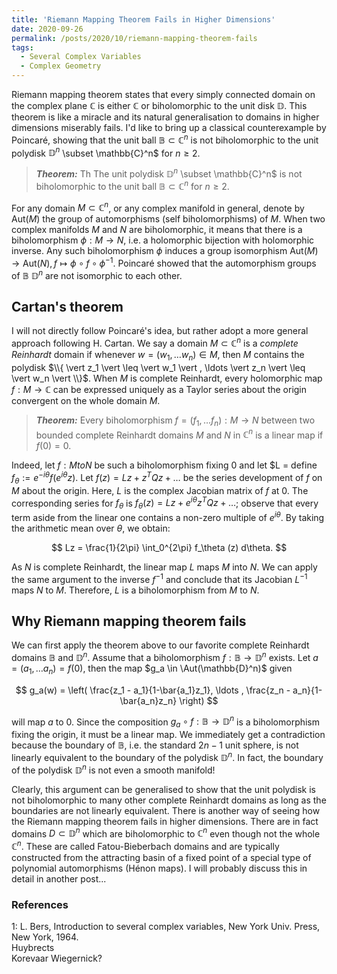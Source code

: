 ```yaml
---
title: 'Riemann Mapping Theorem Fails in Higher Dimensions'
date: 2020-09-26
permalink: /posts/2020/10/riemann-mapping-theorem-fails
tags:
  - Several Complex Variables
  - Complex Geometry
---
```


Riemann mapping theorem states that every simply connected domain on the complex plane $\mathbb{C}$ is either $\mathbb{C}$ or biholomorphic to the unit disk $\mathbb{D}$. This theorem is like a miracle and its natural generalisation to domains in higher dimensions miserably fails. I'd like to bring up a classical counterexample by Poincaré, showing that the unit ball $\mathbb{B} \subset \mathbb{C}^n$ is not biholomorphic to the unit polydisk $\mathbb{D}^n$ \subset \mathbb{C}^n$ for $n \geq 2$.

> **_Theorem:_** Th The unit polydisk $\mathbb{D}^n$ \subset \mathbb{C}^n$ is not biholomorphic to the unit ball $\mathbb{B} \subset \mathbb{C}^n$ for $n \geq 2$.

For any domain $M \subset \mathbb{C}^n$, or any complex manifold in general, denote by $\text{Aut}(M)$ the group of automorphisms (self biholomorphisms) of $M$. When two complex manifolds $M$ and $N$ are biholomorphic, it means that there is a biholomorphism $\phi: M \to N$, i.e. a holomorphic bijection with holomorphic inverse. Any such biholomorphism $\phi$ induces a group isomorphism
$\text{Aut}(M) \to \text{Aut}(N), f \mapsto \phi \circ f \circ \phi^{-1}$. Poincaré showed that the automorphism groups of $\mathbb{B}$ $\mathbb{D}^n$ are not isomorphic to each other.

## Cartan's theorem

I will not directly follow Poincaré's idea, but rather adopt a more general approach following H. Cartan. We say a domain $M \subset \mathbb{C}^n$ is a *complete Reinhardt* domain if whenever $w = (w_1,\ldots w_n) \in M$, then $M$ contains the polydisk $\\{ \vert z_1 \vert  \leq  \vert w_1 \vert , \ldots  \vert z_n \vert \leq  \vert w_n \vert \\}$. When $M$ is complete Reinhardt, every holomorphic map $f:M \to \mathbb{C}$ can be expressed uniquely as a Taylor series about the origin convergent on the whole domain $M$.

> **_Theorem:_** Every biholomorphism $f = (f_1,\ldots f_n): M \to N$ between two bounded complete Reinhardt domains $M$ and $N$ in $\mathbb{C}^n$ is a linear map if $f(0)=0$.

Indeed, let $f: M to N$ be such a biholomorphism fixing $0$ and let $L =  define $f_\theta := e^{-i\theta} f(e^{i\theta} z)$. Let $f(z) = Lz + z^{T} Q z + \ldots$ be the series development of $f$ on $M$ about the origin. Here, $L$ is the complex Jacobian matrix of $f$ at $0$. The corresponding series for $f_\theta$ is $f_\theta(z) = Lz + e^{i\theta}z^T Q z + \ldots$; observe that every term aside from the linear one contains a non-zero multiple of $e^{i\theta}$. By taking the arithmetic mean over $\theta$, we obtain:

$$
Lz = \frac{1}{2\pi} \int_0^{2\pi} f_\theta (z) d\theta.
$$

As $N$ is complete Reinhardt, the linear map $L$ maps $M$ into $N$. We can apply the same argument to the inverse $f^{-1}$ and conclude that its Jacobian $L^{-1}$ maps $N$ to $M$. Therefore, $L$ is a biholomorphism from $M$ to $N$.

## Why Riemann mapping theorem fails

We can first apply the theorem above to our favorite complete Reinhardt domains $\mathbb{B}$ and $\mathbb{D}^n$. Assume that a biholomorphism $f: \mathbb{B} \to \mathbb{D}^n$ exists. Let $a = (a_1,\ldots a_n) = f(0)$, then the map $g_a \in \Aut(\mathbb{D}^n)$ given

$$
g_a(w) = \left( \frac{z_1 - a_1}{1-\bar{a_1}z_1}, \ldots , \frac{z_n - a_n}{1-\bar{a_n}z_n} \right)
$$

will map $a$ to $0$. Since the composition $g_a \circ f : \mathbb{B} \to \mathbb{D}^n$ is a biholomorphism fixing the origin, it must be a linear map. We immediately get a contradiction because the boundary of $\mathbb{B}$, i.e. the standard $2n-1$ unit sphere, is not linearly equivalent to the boundary of the polydisk $\mathbb{D}^n$. In fact, the boundary of the polydisk $\mathbb{D}^n$ is not even a smooth manifold!

Clearly, this argument can be generalised to show that the unit polydisk is not biholomorphic to many other complete Reinhardt domains as long as the boundaries are not linearly equivalent. There is another way of seeing how the Riemann mapping theorem fails in higher dimensions. There are in fact domains $D \subset \mathbb{D}^n$ which are biholomorphic to $\mathbb{C}^n$ even though not the whole $\mathbb{C}^n$. These are called Fatou-Bieberbach domains and are typically constructed from the attracting basin of a fixed point of a special type of polynomial automorphisms (Hénon maps). I will probably discuss this in detail in another post...

### References

<a name="fn1">1</a>: L. Bers, Introduction to several complex variables, New York Univ. Press, New York, 1964.  
Huybrects  
Korevaar Wiegernick?  
